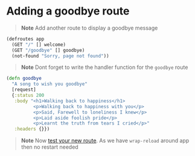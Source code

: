 # Adding a goodbye route

> **Note** Add another route to display a goodbye message
  
```clojure
(defroutes app
  (GET "/" [] welcome)
  (GET "/goodbye" [] goodbye)
  (not-found "Sorry, page not found"))
```

  
> **Note** Dont forget to write the handler function for the `goodbye` route


```clojure
(defn goodbye
  "A song to wish you goodbye"
  [request]
  {:status 200
   :body "<h1>Walking back to happiness</h1>
          <p>Walking back to happiness with you</p>
          <p>Said, Farewell to loneliness I knew</p>
          <p>Laid aside foolish pride</p>
          <p>Learnt the truth from tears I cried</p>"
   :headers {}})
```
  
> **Note** Now [test your new route](http://localhost:8000/goodbye).  As we have `wrap-reload` around app then no restart needed

